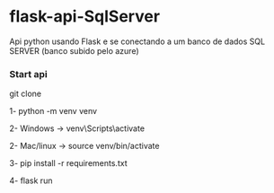 # flask-api-SqlServer
Api python usando Flask e se conectando a um banco de dados SQL SERVER (banco subido pelo azure)

### Start api
git clone

1- python -m venv venv

2- Windows  -> venv\Scripts\activate

2- Mac/linux -> source venv/bin/activate

3- pip install -r requirements.txt

4- flask run
